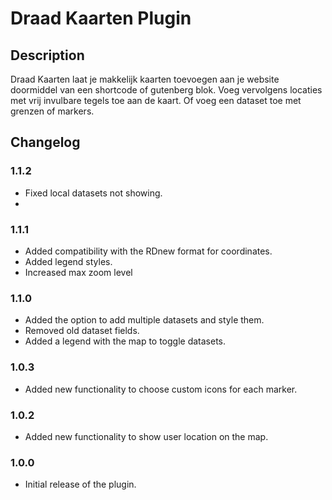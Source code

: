 # Draad Kaarten Plugin

## Description

Draad Kaarten laat je makkelijk kaarten toevoegen aan je website doormiddel van een shortcode of gutenberg blok.
Voeg vervolgens locaties met vrij invulbare tegels toe aan de kaart.
Of voeg een dataset toe met grenzen of markers.

## Changelog

### 1.1.2

-   Fixed local datasets not showing.
-   
### 1.1.1

-   Added compatibility with the RDnew format for coordinates.
-   Added legend styles.
-   Increased max zoom level

### 1.1.0

-   Added the option to add multiple datasets and style them.
-   Removed old dataset fields.
-   Added a legend with the map to toggle datasets.

### 1.0.3

-   Added new functionality to choose custom icons for each marker.

### 1.0.2

-   Added new functionality to show user location on the map.

### 1.0.0

-   Initial release of the plugin.

